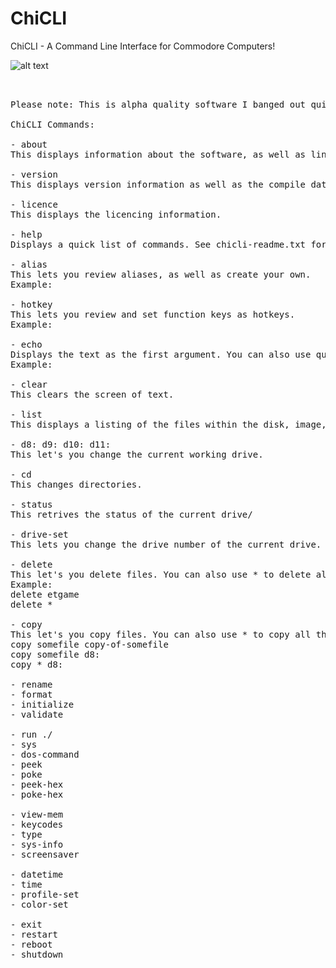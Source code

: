 # ChiCLI
ChiCLI - A Command Line Interface for Commodore Computers!

![alt text](https://raw.githubusercontent.com/chironb/ChiCLI/main/ChiCLI_Screenshot.png?raw=true)


<pre>


Please note: This is alpha quality software I banged out quickly out of curiosity and to meet my own needs. It comes with no warranty or guarantees of any kind. 

ChiCLI Commands:

- about
This displays information about the software, as well as links to the project on the web. 

- version
This displays version information as well as the compile date and time.

- licence
This displays the licencing information. 

- help
Displays a quick list of commands. See chicli-readme.txt for more details.

- alias
This lets you review aliases, as well as create your own.
Example:

- hotkey
This lets you review and set function keys as hotkeys. 
Example: 

- echo
Displays the text as the first argument. You can also use quotes around the text you want echoed. 
Example:

- clear
This clears the screen of text. 

- list
This displays a listing of the files within the disk, image, or directory/folder you are currently in.

- d8: d9: d10: d11:
This let's you change the current working drive. 

- cd
This changes directories.

- status
This retrives the status of the current drive/

- drive-set
This lets you change the drive number of the current drive.

- delete
This let's you delete files. You can also use * to delete all the files within the current disk, image, or directory/folder you are currently in.
Example: 
delete etgame
delete *

- copy
This let's you copy files. You can also use * to copy all the files within the current disk, image, or directory/folder you are currently in, to another drive number. 
copy somefile copy-of-somefile
copy somefile d8:
copy * d8:

- rename
- format
- initialize
- validate

- run ./
- sys
- dos-command
- peek
- poke
- peek-hex
- poke-hex

- view-mem
- keycodes
- type
- sys-info
- screensaver

- datetime
- time
- profile-set
- color-set

- exit
- restart
- reboot
- shutdown

</pre>
